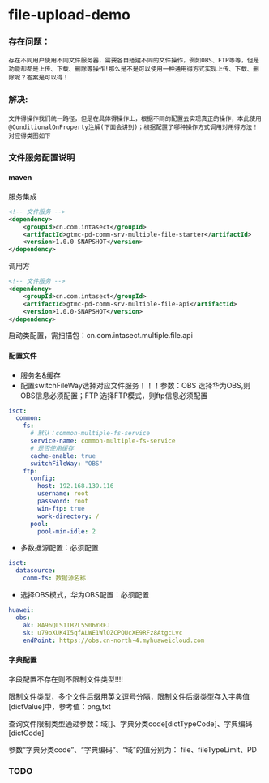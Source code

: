 # file-upload-demo


### 存在问题：
	存在不同用户使用不同文件服务器，需要各自搭建不同的文件操作，例如OBS、FTP等等，但是功能却都是上传、下载、删除等操作!那么是不是可以使用一种通用得方式实现上传、下载、删除呢？答案是可以得！
### 解决:
	文件得操作我们统一路径，但是在具体得操作上，根据不同的配置去实现真正的操作，本此使用@ConditionalOnProperty注解(下面会讲到)；根据配置了哪种操作方式调用对用得方法！对应得类图如下
	
	


### 文件服务配置说明

#### maven
服务集成
```xml
<!-- 文件服务 -->
<dependency>
    <groupId>cn.com.intasect</groupId>
    <artifactId>gtmc-pd-comm-srv-multiple-file-starter</artifactId>
    <version>1.0.0-SNAPSHOT</version>
</dependency>
```
调用方
```xml
<!-- 文件服务 -->
<dependency>
    <groupId>cn.com.intasect</groupId>
    <artifactId>gtmc-pd-comm-srv-multiple-file-api</artifactId>
    <version>1.0.0-SNAPSHOT</version>
</dependency>
```
启动类配置，需扫描包：cn.com.intasect.multiple.file.api

#### 配置文件

- 服务名&缓存
- 配置switchFileWay选择对应文件服务！！！参数：OBS 选择华为OBS,则OBS信息必须配置；FTP 选择FTP模式，则ftp信息必须配置
```yaml
isct:
  common:
    fs:
      # 默认：common-multiple-fs-service
      service-name: common-multiple-fs-service
      # 是否使用缓存
      cache-enable: true
      switchFileWay: "OBS"
    ftp:
      config:
        host: 192.168.139.116
        username: root
        password: root
        win-ftp: true
        work-directory: /
      pool:
        pool-min-idle: 2

```
- 多数据源配置：必须配置
```yaml
isct:
  datasource:
    comm-fs: 数据源名称
```
- 选择OBS模式，华为OBS配置：必须配置
```yaml
huawei:
  obs:
    ak: 8A96QLS1IB2L5S06YRFJ
    sk: u79oXUK4I5qfALWE1WlOZCPQUcXE9RFz8AtgcLvc
    endPoint: https://obs.cn-north-4.myhuaweicloud.com
```

#### 字典配置
字段配置不存在则不限制文件类型!!!!

限制文件类型，多个文件后缀用英文逗号分隔，限制文件后缀类型存入字典值[dictValue]中，参考值：png,txt

查询文件限制类型通过参数：域[]、字典分类code[dictTypeCode]、字典编码[dictCode]

参数“字典分类code”、“字典编码”、“域”的值分别为：
file、fileTypeLimit、PD


### TODO
